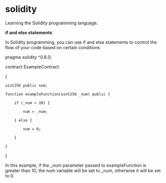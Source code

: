 # solidity
Learning the Solidity programming language.

**if and else statements**

In Solidity programming, you can use if and else statements to control the flow of your code based on certain conditions

pragma solidity ^0.8.0;

contract ExampleContract 

{
    
    uint256 public num;
    
    function exampleFunction(uint256 _num) public {
    
        if (_num > 10) {
        
            num = _num;
            
        } else {
        
            num = 0;
            
        }
        
    }
}

In this example, if the _num parameter passed to exampleFunction is greater than 10, the num variable will be set to _num, otherwise it will be set to 0.
